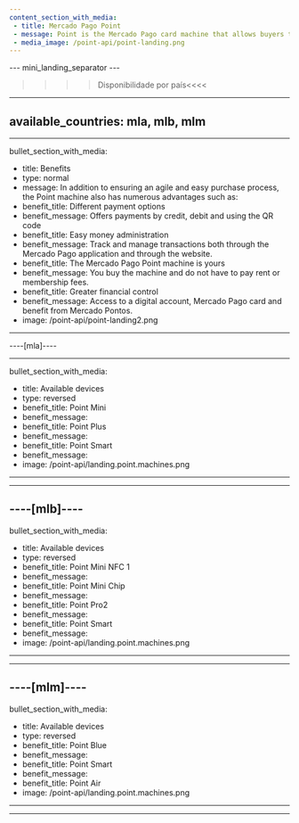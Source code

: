 ```yaml
---
content_section_with_media: 
 - title: Mercado Pago Point
 - message: Point is the Mercado Pago card machine that allows buyers to pay in person quickly and securely using credit or debit cards. Furthermore, using Point it is possible to offer quotes with no interest, in addition to all the benefits offered by Mercado Pago.
 - media_image: /point-api/point-landing.png
---
```


--- mini_landing_separator ---

>>>> Disponibilidade por país<<<<
---
available_countries: mla, mlb, mlm
---
---
bullet_section_with_media: 
 - title: Benefits
 - type: normal
 - message: In addition to ensuring an agile and easy purchase process, the Point machine also has numerous advantages such as:
 - benefit_title: Different payment options
 - benefit_message: Offers payments by credit, debit and using the QR code
 - benefit_title: Easy money administration
 - benefit_message: Track and manage transactions both through the Mercado Pago application and through the website.
 - benefit_title: The Mercado Pago Point machine is yours
 - benefit_message: You buy the machine and do not have to pay rent or membership fees.
 - benefit_title: Greater financial control
 - benefit_message: Access to a digital account, Mercado Pago card and benefit from Mercado Pontos.
 - image: /point-api/point-landing2.png
---

----[mla]----

---
bullet_section_with_media:
 - title: Available devices
 - type: reversed
 - benefit_title: Point Mini
 - benefit_message: 
 - benefit_title: Point Plus
 - benefit_message: 
 - benefit_title: Point Smart
 - benefit_message:
 - image: /point-api/landing.point.machines.png
---

------------


----[mlb]----
---
bullet_section_with_media: 
 - title: Available devices
 - type: reversed
 - benefit_title: Point Mini NFC 1
 - benefit_message: 
 - benefit_title: Point Mini Chip
 - benefit_message: 
 - benefit_title: Point Pro2
 - benefit_message:
 - benefit_title: Point Smart
 - benefit_message:
 - image: /point-api/landing.point.machines.png
---

------------

----[mlm]----
---
bullet_section_with_media: 
 - title: Available devices
 - type: reversed
 - benefit_title: Point Blue
 - benefit_message: 
 - benefit_title: Point Smart
 - benefit_message: 
 - benefit_title: Point Air
 - image: /point-api/landing.point.machines.png
---

------------
